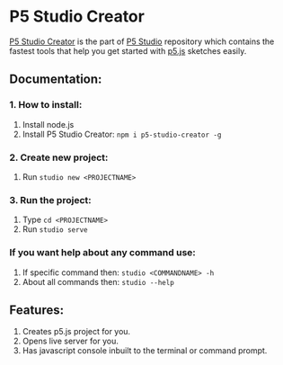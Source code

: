 # P5 Studio Creator

[P5 Studio Creator](https://github.com/Andy-Python-Programmer/p5-studio/tree/master/creator) is the part of [P5 Studio](https://github.com/Andy-Python-Programmer/p5-studio) repository which contains the fastest tools that help you get started with [p5.js](https://p5js.org/) sketches easily.

## Documentation:

### 1. How to install:
1. Install node.js
2. Install P5 Studio Creator: `npm i p5-studio-creator -g`

### 2. Create new project:
1. Run `studio new <PROJECTNAME>`

### 3. Run the project:
1. Type `cd <PROJECTNAME>`
2. Run `studio serve`

### If you want help about any command use:
1. If specific command then: `studio <COMMANDNAME> -h`
2. About all commands then: `studio --help`

## Features:

1. Creates p5.js project for you.
2. Opens live server for you.
3. Has javascript console inbuilt to the terminal or command prompt.